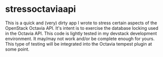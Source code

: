 # stressoctaviaapi

This is a quick and (very) dirty app I wrote to stress certain aspects of
the OpenStack Octavia API.  It's intent is to exercise the database locking
used in the Octavia API.
This code is lightly tested in my devstack development environment.
It may/may not work and/or be complete enough for yours.
This type of testing will be integrated into the Octavia tempest plugin at
some point.
